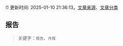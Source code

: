 :alarm_clock: 更新时间: 2025-01-10 21:36:13。[文章来源](/README.md)、[文章分类](/TAGS.md)

## 报告


> 关键字：`报告`、`月报`



